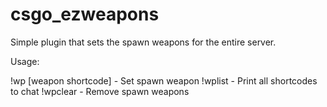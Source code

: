 # csgo_ezweapons

Simple plugin that sets the spawn weapons for the entire server.

Usage:

!wp [weapon shortcode] - Set spawn weapon
!wplist - Print all shortcodes to chat
!wpclear - Remove spawn weapons
